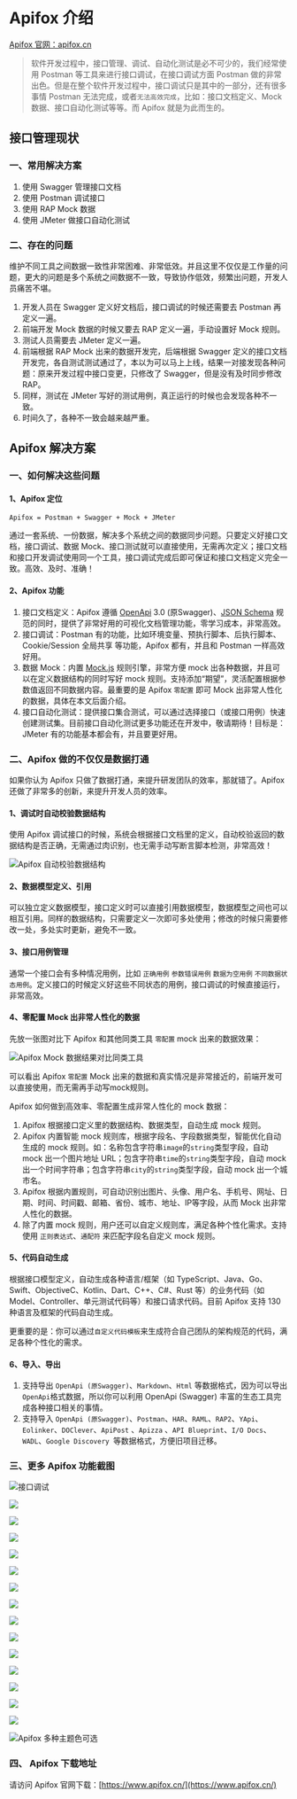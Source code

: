 # Apifox 介绍

[Apifox 官网：apifox.cn](https://www.apifox.cn/)

> 软件开发过程中，接口管理、调试、自动化测试是必不可少的，我们经常使用 Postman 等工具来进行接口调试，在接口调试方面 Postman 做的非常出色。但是在整个软件开发过程中，接口调试只是其中的一部分，还有很多事情 Postman 无法完成，或者`无法高效完成`，比如：接口文档定义、Mock 数据、接口自动化测试等等。而 Apifox 就是为此而生的。

## 接口管理现状

### 一、常用解决方案

1. 使用 Swagger 管理接口文档
1. 使用 Postman 调试接口
1. 使用 RAP Mock 数据
1. 使用 JMeter 做接口自动化测试

### 二、存在的问题

维护不同工具之间数据一致性非常困难、非常低效。并且这里不仅仅是工作量的问题，更大的问题是多个系统之间数据不一致，导致协作低效，频繁出问题，开发人员痛苦不堪。

1. 开发人员在 Swagger 定义好文档后，接口调试的时候还需要去 Postman 再定义一遍。
2. 前端开发 Mock 数据的时候又要去 RAP 定义一遍，手动设置好 Mock 规则。
3. 测试人员需要去 JMeter 定义一遍。
4. 前端根据 RAP Mock 出来的数据开发完，后端根据 Swagger 定义的接口文档开发完，各自测试测试通过了，本以为可以马上上线，结果一对接发现各种问题：原来开发过程中接口变更，只修改了 Swagger，但是没有及时同步修改 RAP。
5. 同样，测试在 JMeter 写好的测试用例，真正运行的时候也会发现各种不一致。
6. 时间久了，各种不一致会越来越严重。

## Apifox 解决方案

### 一、如何解决这些问题

#### 1、Apifox 定位

`Apifox = Postman + Swagger + Mock + JMeter`

通过一套系统、一份数据，解决多个系统之间的数据同步问题。只要定义好接口文档，接口调试、数据 Mock、接口测试就可以直接使用，无需再次定义；接口文档和接口开发调试使用同一个工具，接口调试完成后即可保证和接口文档定义完全一致。高效、及时、准确！

#### 2、Apifox  功能

1. 接口文档定义：Apifox 遵循 [OpenApi](https://www.openapis.org/) 3.0 (原Swagger)、[JSON Schema](https://json-schema.org/) 规范的同时，提供了非常好用的可视化文档管理功能，零学习成本，非常高效。
2. 接口调试：Postman 有的功能，比如环境变量、预执行脚本、后执行脚本、Cookie/Session 全局共享 等功能，Apifox 都有，并且和 Postman 一样高效好用。
3. 数据 Mock：内置 [Mock.js](http://mockjs.com/) 规则引擎，非常方便 mock 出各种数据，并且可以在定义数据结构的同时写好 mock 规则。支持添加“期望”，灵活配置根据参数值返回不同数据内容。最重要的是 Apifox `零配置` 即可 Mock 出非常人性化的数据，具体在本文后面介绍。
4. 接口自动化测试：提供接口集合测试，可以通过选择接口（或接口用例）快速创建测试集。目前接口自动化测试更多功能还在开发中，敬请期待！目标是： JMeter 有的功能基本都会有，并且要更好用。

### 二、Apifox 做的不仅仅是数据打通

如果你认为 Apifox 只做了数据打通，来提升研发团队的效率，那就错了。Apifox 还做了非常多的创新，来提升开发人员的效率。

#### 1、调试时自动校验数据结构

使用 Apifox 调试接口的时候，系统会根据接口文档里的定义，自动校验返回的数据结构是否正确，无需通过肉识别，也无需手动写断言脚本检测，非常高效！

![Apifox 自动校验数据结构](http://cdn.apifox.cn/www/docs/api-case/auto-validation-schema.jpg)

#### 2、数据模型定义、引用

可以独立定义数据模型，接口定义时可以直接引用数据模型，数据模型之间也可以相互引用。同样的数据结构，只需要定义一次即可多处使用；修改的时候只需要修改一处，多处实时更新，避免不一致。

#### 3、接口用例管理

通常一个接口会有多种情况用例，比如 `正确用例` `参数错误用例` `数据为空用例` `不同数据状态用例`。定义接口的时候定义好这些不同状态的用例，接口调试的时候直接运行，非常高效。

#### 4、零配置 Mock 出非常人性化的数据

先放一张图对比下 Apifox 和其他同类工具 `零配置` mock 出来的数据效果：

![Apifox Mock 数据结果对比同类工具](http://cdn.apifox.cn/www/docs/mock/mock-result-compare.jpg)

可以看出 Apifox `零配置` Mock 出来的数据和真实情况是非常接近的，前端开发可以直接使用，而无需再手动写mock规则。

Apifox 如何做到高效率、零配置生成非常人性化的 mock 数据：

1. Apifox 根据接口定义里的数据结构、数据类型，自动生成 mock 规则。
2. Apifox 内置智能 mock 规则库，根据字段名、字段数据类型，智能优化自动生成的 mock 规则。如：名称包含字符串`image`的`string`类型字段，自动 mock 出一个图片地址 URL；包含字符串`time`的`string`类型字段，自动 mock 出一个时间字符串；包含字符串`city`的`string`类型字段，自动 mock 出一个城市名。
3. Apifox 根据内置规则，可自动识别出图片、头像、用户名、手机号、网址、日期、时间、时间戳、邮箱、省份、城市、地址、IP等字段，从而 Mock 出非常人性化的数据。
4. 除了内置 mock 规则，用户还可以自定义规则库，满足各种个性化需求。支持使用 `正则表达式`、`通配符` 来匹配字段名自定义 mock 规则。

#### 5、代码自动生成

根据接口模型定义，自动生成各种语言/框架（如 TypeScript、Java、Go、Swift、ObjectiveC、Kotlin、Dart、C++、C#、Rust 等）的业务代码（如 Model、Controller、单元测试代码等）和接口请求代码。目前 Apifox 支持 130 种语言及框架的代码自动生成。

更重要的是：你可以通过`自定义代码模板`来生成符合自己团队的架构规范的代码，满足各种个性化的需求。

#### 6、导入、导出

1. 支持导出 `OpenApi (原Swagger)`、`Markdown`、`Html` 等数据格式，因为可以导出`OpenApi`格式数据，所以你可以利用 OpenApi (Swagger) 丰富的生态工具完成各种接口相关的事情。
2. 支持导入 `OpenApi (原Swagger)`、`Postman`、`HAR`、`RAML`、`RAP2`、`YApi`、`Eolinker`、`DOClever`、`ApiPost` 、`Apizza` 、`API Blueprint`、`I/O Docs`、`WADL`、`Google Discovery `等数据格式，方便旧项目迁移。

### 三、更多 Apifox 功能截图

![接口调试](http://cdn.apifox.cn/www/screenshot/frame-apifox-api-case-1.png)

![](http://cdn.apifox.cn/www/screenshot/frame-apifox-api-case-2.png)

![](http://cdn.apifox.cn/www/screenshot/frame-apifox-api-definition-1.png)

![](http://cdn.apifox.cn/www/screenshot/frame-apifox-schema-1.png)

![](http://cdn.apifox.cn/www/screenshot/frame-apifox-api-definition-2.png)

![](http://cdn.apifox.cn/www/screenshot/frame-apifox-api-definition-3.png)

![](http://cdn.apifox.cn/www/screenshot/frame-apifox-test-suite-1.png)

![](http://cdn.apifox.cn/www/screenshot/frame-apifox-test-suite-2.png)

![](http://cdn.apifox.cn/www/screenshot/frame-apifox-test-suite-3.png)

![](http://cdn.apifox.cn/www/screenshot/frame-apifox-mock-1.png)

![](http://cdn.apifox.cn/www/screenshot/frame-apifox-mock-2.png)

![](http://cdn.apifox.cn/www/screenshot/frame-apifox-mock-3.png)

![](http://cdn.apifox.cn/www/screenshot/frame-apifox-codegen-1.png)

![](http://cdn.apifox.cn/www/screenshot/frame-apifox-codegen-2.png)

![](http://cdn.apifox.cn/www/screenshot/frame-apifox-setting-import-1.png)

![Apifox 多种主题色可选](http://cdn.apifox.cn/www/screenshot/light-frame-apifox-theme-1.png)



### 四、 Apifox 下载地址

请访问 Apifox 官网下载：[https://www.apifox.cn/](https://www.apifox.cn/)

